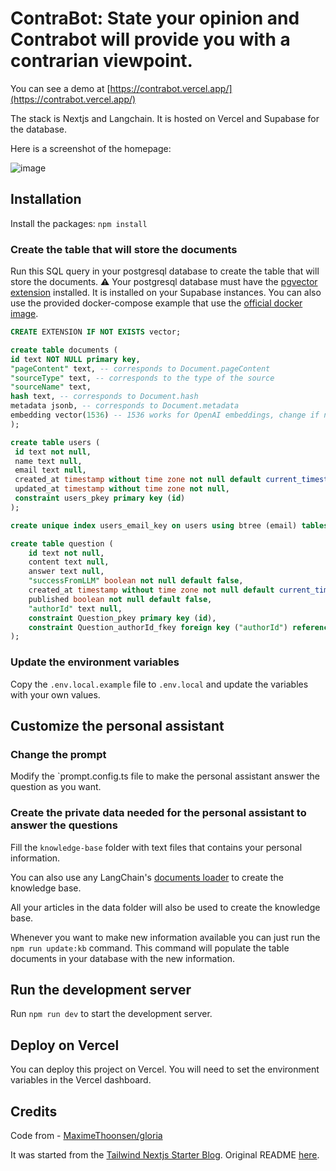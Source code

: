 # ContraBot: State your opinion and Contrabot will provide you with a contrarian viewpoint. 

You can see a demo at [https://contrabot.vercel.app/](https://contrabot.vercel.app/)

The stack is Nextjs and Langchain. It is hosted on Vercel and Supabase for the database.

Here is a screenshot of the homepage:

![image](https://github.com/nikhilno1/contrabot/assets/12153722/a0deaae9-7036-49e5-8a5a-93018f6de16e)


## Installation

Install the packages: `npm install`

### Create the table that will store the documents

Run this SQL query in your postgresql database to create the table that will store the documents.
⚠️ Your postgresql database must have the [pgvector extension](https://github.com/pgvector/pgvector) installed.
It is installed on your Supabase instances.
You can also use the provided docker-compose example that use the [official docker image](https://hub.docker.com/r/ankane/pgvector).

```sql
CREATE EXTENSION IF NOT EXISTS vector;

create table documents (
id text NOT NULL primary key,
"pageContent" text, -- corresponds to Document.pageContent
"sourceType" text, -- corresponds to the type of the source
"sourceName" text,
hash text, -- corresponds to Document.hash
metadata jsonb, -- corresponds to Document.metadata
embedding vector(1536) -- 1536 works for OpenAI embeddings, change if needed
);

create table users (
 id text not null,
 name text null,
 email text null,
 created_at timestamp without time zone not null default current_timestamp,
 updated_at timestamp without time zone not null,
 constraint users_pkey primary key (id)
);

create unique index users_email_key on users using btree (email) tablespace pg_default;

create table question (
    id text not null,
    content text null,
    answer text null,
    "successFromLLM" boolean not null default false,
    created_at timestamp without time zone not null default current_timestamp,
    published boolean not null default false,
    "authorId" text null,
    constraint Question_pkey primary key (id),
    constraint Question_authorId_fkey foreign key ("authorId") references users (id) on update cascade on delete set null
);
```

### Update the environment variables

Copy the `.env.local.example` file to `.env.local` and update the variables with your own values.

## Customize the personal assistant

### Change the prompt

Modify the `prompt.config.ts file to make the personal assistant answer the question as you want.

### Create the private data needed for the personal assistant to answer the questions

Fill the `knowledge-base` folder with text files that contains your personal information.

You can also use any LangChain's [documents loader](https://js.langchain.com/docs/modules/indexes/document_loaders/examples/file_loaders/) to create the knowledge base.

All your articles in the data folder will also be used to create the knowledge base.

Whenever you want to make new information available you can just run the `npm run update:kb` command.
This command will populate the table documents in your database with the new information.

## Run the development server

Run `npm run dev` to start the development server.

## Deploy on Vercel

You can deploy this project on Vercel. You will need to set the environment variables in the Vercel dashboard.

## Credits

Code from - [MaximeThoonsen/gloria](https://github.com/MaximeThoonsen/gloria)

It was started from the [Tailwind Nextjs Starter Blog](https://github.com/timlrx/tailwind-nextjs-starter-blog).
Original README [here](docs/nextjs-starter-README.md).
